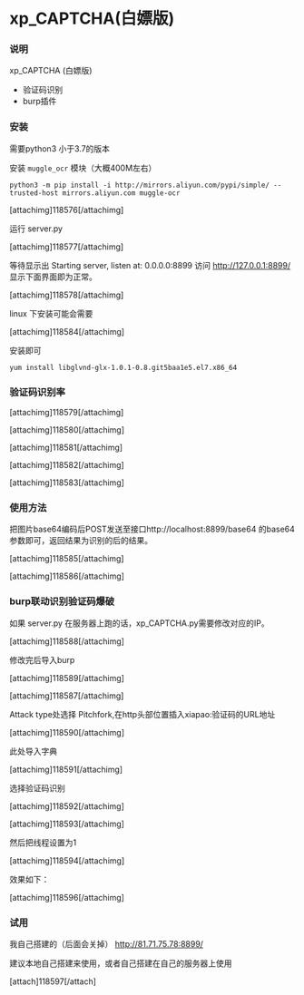 # xp_CAPTCHA(白嫖版)


### 说明
xp_CAPTCHA (白嫖版)
* 验证码识别
* burp插件

### 安装

需要python3 小于3.7的版本

安装 `muggle_ocr` 模块（大概400M左右）
```
python3 -m pip install -i http://mirrors.aliyun.com/pypi/simple/ --trusted-host mirrors.aliyun.com muggle-ocr
```


[attachimg]118576[/attachimg]


运行 server.py 


[attachimg]118577[/attachimg]


等待显示出 Starting server, listen at: 0.0.0.0:8899 访问 http://127.0.0.1:8899/ 显示下面界面即为正常。



[attachimg]118578[/attachimg]


linux 下安装可能会需要


[attachimg]118584[/attachimg]


安装即可
```
yum install libglvnd-glx-1.0.1-0.8.git5baa1e5.el7.x86_64
```


### 验证码识别率


[attachimg]118579[/attachimg]



[attachimg]118580[/attachimg]



[attachimg]118581[/attachimg]



[attachimg]118582[/attachimg]



[attachimg]118583[/attachimg]



### 使用方法

把图片base64编码后POST发送至接口http://localhost:8899/base64 的base64参数即可，返回结果为识别的后的结果。


[attachimg]118585[/attachimg]



[attachimg]118586[/attachimg]



### burp联动识别验证码爆破

如果 server.py 在服务器上跑的话，xp_CAPTCHA.py需要修改对应的IP。


[attachimg]118588[/attachimg]


修改完后导入burp


[attachimg]118589[/attachimg]



[attachimg]118587[/attachimg]


Attack type处选择 Pitchfork,在http头部位置插入xiapao:验证码的URL地址


[attachimg]118590[/attachimg]


此处导入字典


[attachimg]118591[/attachimg]


选择验证码识别


[attachimg]118592[/attachimg]



[attachimg]118593[/attachimg]


然后把线程设置为1


[attachimg]118594[/attachimg]


效果如下：


[attachimg]118596[/attachimg]

### 试用

我自己搭建的（后面会关掉）
http://81.71.75.78:8899/

建议本地自己搭建来使用，或者自己搭建在自己的服务器上使用

[attach]118597[/attach]
